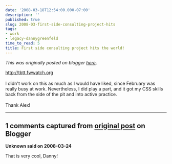 ```yaml
---
date: '2008-03-18T12:54:00.000-07:00'
description: ''
published: true
slug: 2008-03-first-side-consulting-project-hits
tags:
- work
- legacy-dannygreenfeld
time_to_read: 5
title: First side consulting project hits the world!
---
```


*This was originally posted on blogger [here](https://dannygreenfeld.blogspot.com/2008/03/first-side-consulting-project-hits.html)*.

<a href="http://tbtt.fwwatch.org/">http://tbtt.fwwatch.org</a><br /><br />I didn't work on this as much as I would have liked, since February was really busy at work. Nevertheless, I did play a part, and it got my CSS skills back from the side of the pit and into active practice.<br /><br />Thank Alex!

---

## 1 comments captured from [original post](https://dannygreenfeld.blogspot.com/2008/03/first-side-consulting-project-hits.html) on Blogger

**Unknown said on 2008-03-24**

That is very cool, Danny!

